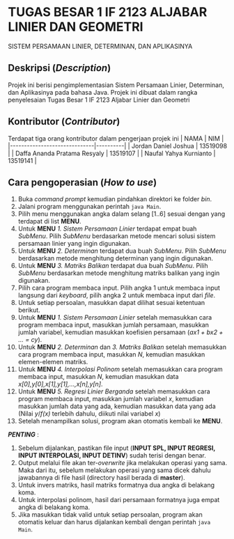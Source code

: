 # TUGAS BESAR 1 IF 2123 ALJABAR LINIER DAN GEOMETRI
SISTEM PERSAMAAN LINIER, DETERMINAN, DAN APLIKASINYA
## Deskripsi (*Description*)
Projek ini berisi pengimplementasian Sistem Persamaan Linier, Determinan, dan Aplikasinya pada bahasa Java.
Projek ini dibuat dalam rangka penyelesaian Tugas Besar 1 IF 2123 Aljabar Linier dan Geometri
## Kontributor (*Contributor*)
Terdapat tiga orang kontributor dalam pengerjaan projek ini
|             NAMA             |    NIM   |
|------------------------------|----------|
|     Jordan Daniel Joshua     | 13519098 |
| Daffa Ananda Pratama Resyaly | 13519107 |
|    Naufal Yahya Kurnianto    | 13519141 |
## Cara pengoperasian (*How to use*)
1. Buka *command prompt* kemudian pindahkan direktori ke folder *bin*.
2. Jalani program menggunakan perintah `java Main`.
3. Pilih menu menggunakan angka dalam selang [1..6] sesuai dengan yang terdapat di list **MENU**.
  1. Untuk **MENU** *1. Sistem Persamaan Linier* terdapat empat buah *SubMenu*. Pilih *SubMenu* berdasarkan metode mencari solusi sistem persamaan linier yang ingin digunakan.
  2. Untuk **MENU** *2. Determinan* terdapat dua buah *SubMenu*. Pilih *SubMenu* berdasarkan metode menghitung determinan yang ingin digunakan.
  3. Untuk **MENU** *3. Matriks Balikan* terdapat dua buah *SubMenu*. Pilih *SubMenu* berdasarkan metode menghitung matriks balikan yang ingin digunakan.
4. Pilih cara program membaca input. Pilih angka 1 untuk membaca input langsung dari *keyboard*, pilih angka 2 untuk membaca input dari *file*.
5. Untuk setiap persoalan, masukkan dapat dilihat sesuai ketentuan berikut.
  1. Untuk **MENU** *1. Sistem Persamaan Linier* setelah memasukkan cara program membaca input, masukkan jumlah persamaan, masukkan jumlah variabel, kemudian masukkan koefisien persamaan (*ax1 + bx2 + ... = cy*).
  2. Untuk **MENU** *2. Determinan* dan *3. Matriks Balikan* setelah memasukkan cara program membaca input, masukkan *N*, kemudian masukkan elemen-elemen matriks.
  3. Untuk **MENU** *4. Interpolasi Polinom* setelah memasukkan cara program membaca input, masukkan *N*, kemudian masukkan data *x[0],y[0],x[1],y[1],...,x[n],y[n]*.
  4. Untuk **MENU** *5. Regresi Linier Berganda* setelah memasukkan cara program membaca input, masukkan jumlah variabel *x*, kemudian masukkan jumlah data yang ada, kemudian masukkan data yang ada (Nilai *y*/*f(x)* terlebih dahulu, diikuti nilai variabel *x*)
 6. Setelah menampilkan solusi, program akan otomatis kembali ke **MENU**.

***PENTING*** :
1. Sebelum dijalankan, pastikan file input (**INPUT SPL, INPUT REGRESI, INPUT INTERPOLASI, INPUT DETINV**) sudah terisi dengan benar.
2. Output melalui file akan ter-*overwrite* jika melakukan operasi yang sama. Maka dari itu, sebelum melakukan operasi yang sama dicek dahulu jawabannya di file hasil (directory hasil berada di **master**).
3. Untuk invers matriks, hasil matriks formatnya dua angka di belakang koma.
4. Untuk interpolasi polinom, hasil dari persamaan formatnya juga empat angka di belakang koma.
5. Jika masukkan tidak valid untuk setiap persoalan, program akan otomatis keluar dan harus dijalankan kembali dengan perintah `java Main`.
